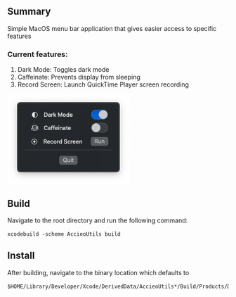 ## Summary
Simple MacOS menu bar application that gives easier access to specific features

### Current features:
1. Dark Mode: Toggles dark mode
2. Caffeinate: Prevents display from sleeping
3. Record Screen: Launch QuickTime Player screen recording

![Preview](https://github.com/Accieo/accieo-utils/blob/main/preview.png)

## Build
Navigate to the root directory and run the following command:

```
xcodebuild -scheme AccieoUtils build
```

## Install

After building, navigate to the binary location which defaults to
```
$HOME/Library/Developer/Xcode/DerivedData/AccieoUtils*/Build/Products/Debug/AccieoUtils.app
```
